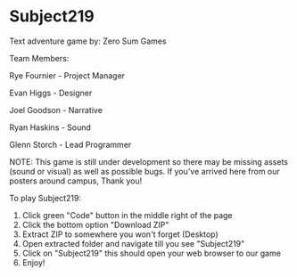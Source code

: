 # Subject219
Text adventure game by: Zero Sum Games

Team Members:

Rye Fournier - Project Manager

Evan Higgs - Designer

Joel Goodson - Narrative

Ryan Haskins - Sound

Glenn Storch - Lead Programmer

NOTE: This game is still under development so there may be missing assets (sound or visual)
    as well as possible bugs. If you've arrived here from our posters around campus, Thank you!

To play Subject219:
1) Click green "Code" button in the middle right of the page
2) Click the bottom option "Download ZIP"
3) Extract ZIP to somewhere you won't forget (Desktop)
4) Open extracted folder and navigate till you see "Subject219"
5) Click on "Subject219" this should open your web browser to our game
6) Enjoy!